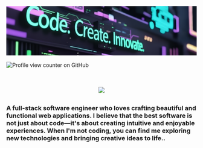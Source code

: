 <img src="https://github.com/dulfackerhisham/dulfackerhisham/blob/main/img/codePass.png" alt="Banner of a developer">

![Profile view counter on GitHub](https://komarev.com/ghpvc/?username=dulfackerhisham&color=brightgreen&style=plastic&abbreviated=true&base=250)

<h1 align="center">
    <img src="https://readme-typing-svg.herokuapp.com/?font=Inter&size=48&center=true&vCenter=true&width=500&height=70&color=F4320B&duration=4000&lines=Hi+There!+👋;+I'm+Hisham+Dulfacker!;" />
</h1>

### A full-stack software engineer who loves crafting beautiful and functional web applications. I believe that the best software is not just about code—it's about creating intuitive and enjoyable experiences. When I'm not coding, you can find me exploring new technologies and bringing creative ideas to life..
